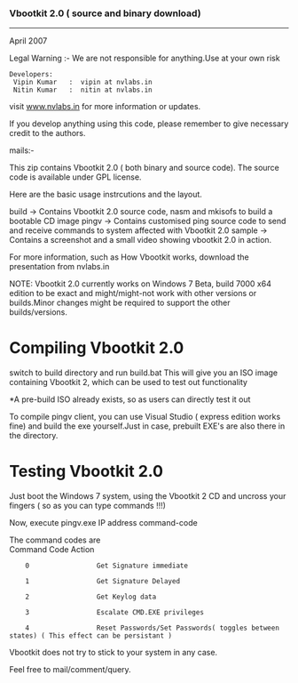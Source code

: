 ###  Vbootkit 2.0 ( source and binary download) 

-----

April 2007


Legal Warning :- We are not responsible for anything.Use at your own risk

```
Developers:
 Vipin Kumar   :  vipin at nvlabs.in 
 Nitin Kumar   :  nitin at nvlabs.in
```

visit www.nvlabs.in for more information or updates.

If you develop anything using this code, please remember to give necessary credit to the authors.

mails:-


This zip contains Vbootkit 2.0 ( both binary and source code).
The source code is available under GPL license.

Here are the basic usage instrcutions and the layout.

build  -> Contains Vbootkit 2.0 source code, nasm and mkisofs to build a bootable CD image
pingv  -> Contains customised ping source code to send and receive commands to system affected with Vbootkit 2.0
sample -> Contains a screenshot and a small video showing vbootkit 2.0 in action.

For more information, such as How Vbootkit works, download the presentation from nvlabs.in

NOTE: Vbootkit 2.0 currently works on Windows 7 Beta, build 7000 x64 edition to be exact and might/might-not work with other versions or builds.Minor changes might be required to support the other builds/versions.


Compiling Vbootkit 2.0
======================

switch to build directory and run build.bat
This will give you an ISO image containing Vbootkit 2, which can be used to test out functionality

*A pre-build ISO already exists, so as users can directly test it out


To compile pingv client, you can use Visual Studio ( express edition works fine) and build the exe yourself.Just in case, prebuilt EXE's are also there in the directory.

Testing Vbootkit 2.0
======================

Just boot the Windows 7 system, using the Vbootkit 2 CD and uncross your fingers ( so as you can type commands !!!)

Now, execute pingv.exe IP address command-code

The command codes are  
		Command Code      Action 

		0                 Get Signature immediate 

		1                 Get Signature Delayed

		2                 Get Keylog data 

		3                 Escalate CMD.EXE privileges

		4                 Reset Passwords/Set Passwords( toggles between states) ( This effect can be persistant )

		


Vbootkit does not try to stick to your system in any case.


Feel free to mail/comment/query.


